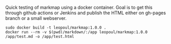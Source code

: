 Quick testing of markmap using a docker container.
Goal is to get this through github actions or Jenkins and publish the HTML either on gh-pages branch
or a small webserver.

```
sudo docker build -t leopoul/markmap:1.0.0 .
docker run --rm -v $(pwd)/markdown/:/app leopoul/markmap:1.0.0 /app/test.md -o /app/test.html
```
